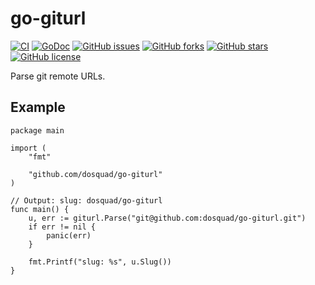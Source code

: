 # go-giturl

[![CI](https://github.com/dosquad/go-giturl/actions/workflows/ci.yml/badge.svg)](https://github.com/dosquad/go-giturl/actions/workflows/ci.yml)
[![GoDoc](https://godoc.org/github.com/dosquad/go-giturl/?status.svg)](https://godoc.org/github.com/dosquad/go-giturl)
[![GitHub issues](https://img.shields.io/github/issues/dosquad/go-giturl)](https://github.com/dosquad/go-giturl/issues)
[![GitHub forks](https://img.shields.io/github/forks/dosquad/go-giturl)](https://github.com/dosquad/go-giturl/network)
[![GitHub stars](https://img.shields.io/github/stars/dosquad/go-giturl)](https://github.com/dosquad/go-giturl/stargazers)
[![GitHub license](https://img.shields.io/github/license/dosquad/go-giturl)](https://github.com/dosquad/go-giturl/blob/main/LICENSE)

Parse git remote URLs.

## Example

```golang
package main

import (
    "fmt"

    "github.com/dosquad/go-giturl"
)

// Output: slug: dosquad/go-giturl
func main() {
    u, err := giturl.Parse("git@github.com:dosquad/go-giturl.git")
    if err != nil {
        panic(err)
    }

    fmt.Printf("slug: %s", u.Slug())
}
```
